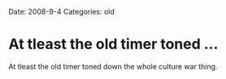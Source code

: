 Date: 2008-9-4
Categories: old

# At tleast the old timer toned ...

At tleast the old timer toned down the whole culture war thing.
